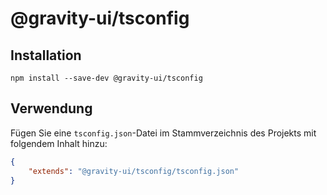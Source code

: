 # @gravity-ui/tsconfig

## Installation
```
npm install --save-dev @gravity-ui/tsconfig
```

## Verwendung
Fügen Sie eine `tsconfig.json`-Datei im Stammverzeichnis des Projekts mit folgendem Inhalt hinzu:

```json
{
    "extends": "@gravity-ui/tsconfig/tsconfig.json"
}
```